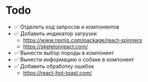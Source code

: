 # Todo

- ✅ Отделить код запросов и компонентов
- ✅ Добавить индикатор загрузки
  - https://www.npmjs.com/package/react-spinners
  - https://skeletonreact.com/
- ✅ Вынести выбор породы в компонент
- ✅ Вынести информацию о собаке в компонент
- ✅ Добавить обработку ошибок
  - https://react-hot-toast.com/
